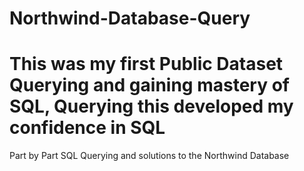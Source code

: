# Northwind-Database-Query
# This was my first Public Dataset Querying and gaining mastery of SQL, Querying this developed my confidence in SQL
Part by Part SQL Querying and solutions to the Northwind Database
